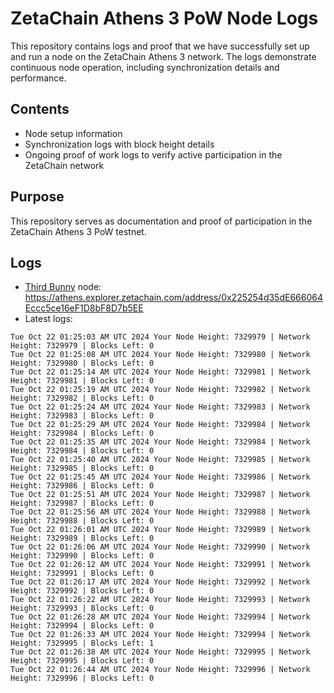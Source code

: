 # ZetaChain Athens 3 PoW Node Logs
This repository contains logs and proof that we have successfully set up and run a node on the ZetaChain Athens 3 network. The logs demonstrate continuous node operation, including synchronization details and performance.

## Contents
- Node setup information
- Synchronization logs with block height details
- Ongoing proof of work logs to verify active participation in the ZetaChain network

## Purpose
This repository serves as documentation and proof of participation in the ZetaChain Athens 3 PoW testnet.

## Logs

- [Third Bunny](https://thirdbunny.xyz/) node: https://athens.explorer.zetachain.com/address/0x225254d35dE666064Eccc5ce16eF1D8bF8D7b5EE
- Latest logs:
```
Tue Oct 22 01:25:03 AM UTC 2024 Your Node Height: 7329979 | Network Height: 7329979 | Blocks Left: 0
Tue Oct 22 01:25:08 AM UTC 2024 Your Node Height: 7329980 | Network Height: 7329980 | Blocks Left: 0
Tue Oct 22 01:25:14 AM UTC 2024 Your Node Height: 7329981 | Network Height: 7329981 | Blocks Left: 0
Tue Oct 22 01:25:19 AM UTC 2024 Your Node Height: 7329982 | Network Height: 7329982 | Blocks Left: 0
Tue Oct 22 01:25:24 AM UTC 2024 Your Node Height: 7329983 | Network Height: 7329983 | Blocks Left: 0
Tue Oct 22 01:25:29 AM UTC 2024 Your Node Height: 7329984 | Network Height: 7329984 | Blocks Left: 0
Tue Oct 22 01:25:35 AM UTC 2024 Your Node Height: 7329984 | Network Height: 7329984 | Blocks Left: 0
Tue Oct 22 01:25:40 AM UTC 2024 Your Node Height: 7329985 | Network Height: 7329985 | Blocks Left: 0
Tue Oct 22 01:25:45 AM UTC 2024 Your Node Height: 7329986 | Network Height: 7329986 | Blocks Left: 0
Tue Oct 22 01:25:51 AM UTC 2024 Your Node Height: 7329987 | Network Height: 7329987 | Blocks Left: 0
Tue Oct 22 01:25:56 AM UTC 2024 Your Node Height: 7329988 | Network Height: 7329988 | Blocks Left: 0
Tue Oct 22 01:26:01 AM UTC 2024 Your Node Height: 7329989 | Network Height: 7329989 | Blocks Left: 0
Tue Oct 22 01:26:06 AM UTC 2024 Your Node Height: 7329990 | Network Height: 7329990 | Blocks Left: 0
Tue Oct 22 01:26:12 AM UTC 2024 Your Node Height: 7329991 | Network Height: 7329991 | Blocks Left: 0
Tue Oct 22 01:26:17 AM UTC 2024 Your Node Height: 7329992 | Network Height: 7329992 | Blocks Left: 0
Tue Oct 22 01:26:22 AM UTC 2024 Your Node Height: 7329993 | Network Height: 7329993 | Blocks Left: 0
Tue Oct 22 01:26:28 AM UTC 2024 Your Node Height: 7329994 | Network Height: 7329994 | Blocks Left: 0
Tue Oct 22 01:26:33 AM UTC 2024 Your Node Height: 7329994 | Network Height: 7329995 | Blocks Left: 1
Tue Oct 22 01:26:38 AM UTC 2024 Your Node Height: 7329995 | Network Height: 7329995 | Blocks Left: 0
Tue Oct 22 01:26:44 AM UTC 2024 Your Node Height: 7329996 | Network Height: 7329996 | Blocks Left: 0
```
